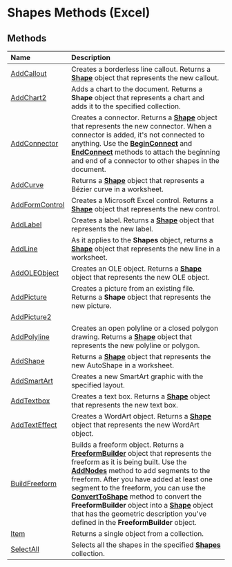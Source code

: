 
# Shapes Methods (Excel)

## Methods



|**Name**|**Description**|
|:-----|:-----|
|[AddCallout](b98ea95d-210b-34cc-c999-e7ce0a3e3a72.md)| Creates a borderless line callout. Returns a **[Shape](8f01fcd1-b7d9-5216-2de5-40fb6648a403.md)** object that represents the new callout.|
|[AddChart2](2d4569df-2f77-40d5-5f81-859e13e0abb7.md)|Adds a chart to the document. Returns a  **Shape** object that represents a chart and adds it to the specified collection.|
|[AddConnector](7ea648eb-ac6b-981d-652b-40cea1b3a8da.md)|Creates a connector. Returns a  **[Shape](8f01fcd1-b7d9-5216-2de5-40fb6648a403.md)** object that represents the new connector. When a connector is added, it's not connected to anything. Use the **[BeginConnect](f2539299-1b35-7cf9-d315-9df76299fc8b.md)** and **[EndConnect](c8cc392c-8a54-99ed-ffdd-e5173792408f.md)** methods to attach the beginning and end of a connector to other shapes in the document.|
|[AddCurve](745c62fe-5a62-7ef7-6dc8-d34cada4e57d.md)|Returns a  **[Shape](8f01fcd1-b7d9-5216-2de5-40fb6648a403.md)** object that represents a Bézier curve in a worksheet.|
|[AddFormControl](c1654020-630c-b988-54f1-99a2f2a93e56.md)|Creates a Microsoft Excel control. Returns a  **[Shape](8f01fcd1-b7d9-5216-2de5-40fb6648a403.md)** object that represents the new control.|
|[AddLabel](eb0bfb2a-51ab-ce65-0ef2-aa964d3b08ba.md)|Creates a label. Returns a  **[Shape](8f01fcd1-b7d9-5216-2de5-40fb6648a403.md)** object that represents the new label.|
|[AddLine](f2186af3-c28a-4196-a00e-00cc66d28f71.md)|As it applies to the  **Shapes** object, returns a **[Shape](8f01fcd1-b7d9-5216-2de5-40fb6648a403.md)** object that represents the new line in a worksheet.|
|[AddOLEObject](6e73970f-3c2d-0e4d-8974-14e478bf489a.md)|Creates an OLE object. Returns a  **[Shape](8f01fcd1-b7d9-5216-2de5-40fb6648a403.md)** object that represents the new OLE object.|
|[AddPicture](50a46fce-e87d-d5a8-3218-7843788f82bb.md)|Creates a picture from an existing file. Returns a  **Shape** object that represents the new picture.|
|[AddPicture2](89990ad0-efbc-4262-9ab9-c00c7deac9b5.md)||
|[AddPolyline](b9caacf9-c87c-224e-c948-a96aceb3a0ee.md)|Creates an open polyline or a closed polygon drawing. Returns a  **[Shape](8f01fcd1-b7d9-5216-2de5-40fb6648a403.md)** object that represents the new polyline or polygon.|
|[AddShape](5d08e6d5-2875-795a-8fe1-f4032d4d3fc0.md)|Returns a  **[Shape](8f01fcd1-b7d9-5216-2de5-40fb6648a403.md)** object that represents the new AutoShape in a worksheet.|
|[AddSmartArt](e18a53ef-7649-34be-a264-aa545dd3d012.md)|Creates a new SmartArt graphic with the specified layout. |
|[AddTextbox](c594be81-95e6-37da-2c55-418f11ad7554.md)|Creates a text box. Returns a  **[Shape](8f01fcd1-b7d9-5216-2de5-40fb6648a403.md)** object that represents the new text box.|
|[AddTextEffect](ace2bd71-455d-d187-7fb0-77eed879ff95.md)|Creates a WordArt object. Returns a  **[Shape](8f01fcd1-b7d9-5216-2de5-40fb6648a403.md)** object that represents the new WordArt object.|
|[BuildFreeform](0eec4b87-1a40-1e60-a66a-a8bb2b2f7efa.md)|Builds a freeform object. Returns a  **[FreeformBuilder](91c779ac-69bc-3b68-8ecb-1f9cc8e5b20e.md)** object that represents the freeform as it is being built. Use the **[AddNodes](8fff188d-1c47-87f0-8388-2b12534e82c2.md)** method to add segments to the freeform. After you have added at least one segment to the freeform, you can use the **[ConvertToShape](2084277d-7e6a-5675-8e46-17522c3228eb.md)** method to convert the **FreeformBuilder** object into a **[Shape](8f01fcd1-b7d9-5216-2de5-40fb6648a403.md)** object that has the geometric description you've defined in the **FreeformBuilder** object.|
|[Item](efd7e247-5976-95b1-3365-34997feb323f.md)|Returns a single object from a collection.|
|[SelectAll](322f53c0-3a01-ce08-6112-89447f5ce686.md)|Selects all the shapes in the specified  **[Shapes](f9c6548c-d028-1b70-a11c-c4b45ff19177.md)** collection.|
